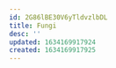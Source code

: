 ```yaml
---
id: 2G86lBE30V6yTldvzlbDL
title: Fungi
desc: ''
updated: 1634169917924
created: 1634169917925
---
```


